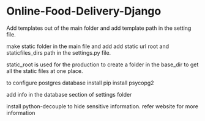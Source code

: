 # Online-Food-Delivery-Django

Add templates out of the main folder and add template path in the setting file.

make static folder in the main file and add add static url root and staticfiles_dirs path in the settings.py file.

static_root is used for the production to create a folder in the base_dir to get all the static files at one place.

to configure postgres database install pip install psycopg2

add info in the database section of settings folder

install python-decouple to hide sensitive information. refer  website for more information

